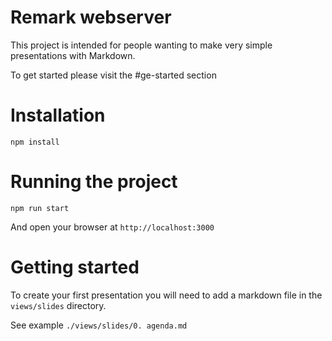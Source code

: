 # Remark webserver

This project is intended for people wanting to make very simple presentations with Markdown.

To get started please visit the #ge-started section


# Installation

`npm install`

# Running the project

`npm run start`

And open your browser at `http://localhost:3000`

# Getting started

To create your first presentation you will need to add a markdown file in the `views/slides` directory.

See example `./views/slides/0. agenda.md`
